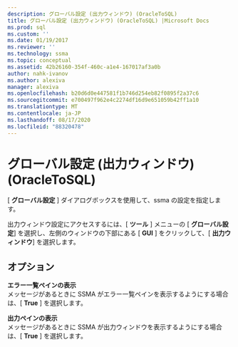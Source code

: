 ```yaml
---
description: グローバル設定 (出力ウィンドウ) (OracleToSQL)
title: グローバル設定 (出力ウィンドウ) (OracleToSQL) |Microsoft Docs
ms.prod: sql
ms.custom: ''
ms.date: 01/19/2017
ms.reviewer: ''
ms.technology: ssma
ms.topic: conceptual
ms.assetid: 42b26160-354f-460c-a1e4-167017af3a0b
author: nahk-ivanov
ms.author: alexiva
manager: alexiva
ms.openlocfilehash: b20d6d0e447581f1b746d254eb82f0895f2a37c6
ms.sourcegitcommit: e700497f962e4c2274df16d9e651059b42ff1a10
ms.translationtype: MT
ms.contentlocale: ja-JP
ms.lasthandoff: 08/17/2020
ms.locfileid: "88320478"
---
```

# <a name="global-settings-output-window--oracletosql"></a>グローバル設定 (出力ウィンドウ) (OracleToSQL)
[ **グローバル設定** ] ダイアログボックスを使用して、ssma の設定を指定します。  
  
出力ウィンドウ設定にアクセスするには、[ **ツール** ] メニューの [ **グローバル設定**] を選択し、左側のウィンドウの下部にある [ **GUI** ] をクリックして、[ **出力ウィンドウ**] を選択します。  
  
## <a name="options"></a>オプション  
**エラー一覧ペインの表示**  
メッセージがあるときに SSMA がエラー一覧ペインを表示するようにする場合は、[ **True** ] を選択します。  
  
**出力ペインの表示**  
メッセージがあるときに SSMA が出力ウィンドウを表示するようにする場合は、[ **True** ] を選択します。  
  
